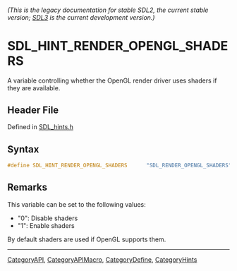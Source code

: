 ###### (This is the legacy documentation for stable SDL2, the current stable version; [SDL3](https://wiki.libsdl.org/SDL3/) is the current development version.)
# SDL_HINT_RENDER_OPENGL_SHADERS

A variable controlling whether the OpenGL render driver uses shaders if they are available.

## Header File

Defined in [SDL_hints.h](https://github.com/libsdl-org/SDL/blob/SDL2/include/SDL_hints.h)

## Syntax

```c
#define SDL_HINT_RENDER_OPENGL_SHADERS      "SDL_RENDER_OPENGL_SHADERS"
```

## Remarks

This variable can be set to the following values:

- "0": Disable shaders
- "1": Enable shaders

By default shaders are used if OpenGL supports them.

----
[CategoryAPI](CategoryAPI), [CategoryAPIMacro](CategoryAPIMacro), [CategoryDefine](CategoryDefine), [CategoryHints](CategoryHints)


